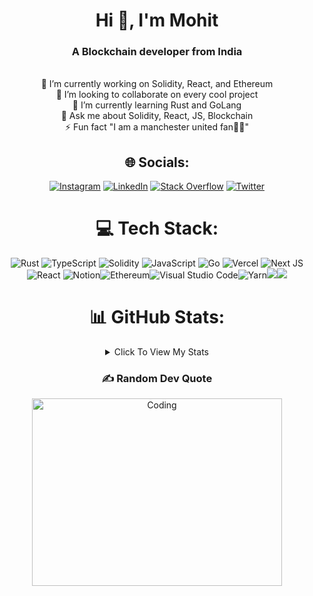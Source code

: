 <div align="center">
<h1 align="center">Hi 👋, I'm Mohit</h1>
<h3 align="center">A Blockchain developer from India</h3>

<br> 🔭 I’m currently working on Solidity, React, and Ethereum
<br> 👯 I’m looking to collaborate on every cool project
<br> 🌱 I’m currently learning Rust and GoLang
<br> 💬 Ask me about Solidity, React, JS, Blockchain
<br> ⚡ Fun fact "I am a manchester united fan🫶🏻"

</div>

<div align="center">
  
## 🌐 Socials:  
[![Instagram](https://img.shields.io/badge/Instagram-%23E4405F.svg?logo=Instagram&logoColor=white)](https://instagram.com/mohitchandel.me) [![LinkedIn](https://img.shields.io/badge/LinkedIn-%230077B5.svg?logo=linkedin&logoColor=white)](https://linkedin.com/in/mohit-chandel-b0077816a) [![Stack Overflow](https://img.shields.io/badge/-Stackoverflow-FE7A16?logo=stack-overflow&logoColor=white)](https://stackoverflow.com/users/12174711) [![Twitter](https://img.shields.io/badge/Twitter-%231DA1F2.svg?logo=Twitter&logoColor=white)](https://twitter.com/mohitchandel55) 

# 💻 Tech Stack:
![Rust](https://img.shields.io/badge/rust-%23000000.svg?style=for-the-badge&logo=rust&logoColor=white) ![TypeScript](https://img.shields.io/badge/typescript-%23007ACC.svg?style=for-the-badge&logo=typescript&logoColor=white) ![Solidity](https://img.shields.io/badge/Solidity-%23363636.svg?style=for-the-badge&logo=solidity&logoColor=white) ![JavaScript](https://img.shields.io/badge/JavaScript-F7DF1E.svg?style=for-the-badge&logo=JavaScript&logoColor=black) ![Go](https://img.shields.io/badge/go-%2300ADD8.svg?style=for-the-badge&logo=go&logoColor=white) ![Vercel](https://img.shields.io/badge/vercel-%23000000.svg?style=for-the-badge&logo=vercel&logoColor=white) ![Next JS](https://img.shields.io/badge/Next-black?style=for-the-badge&logo=next.js&logoColor=white) ![React](https://img.shields.io/badge/react-%2320232a.svg?style=for-the-badge&logo=react&logoColor=%2361DAFB) ![Notion](https://img.shields.io/badge/Notion-%23000000.svg?style=for-the-badge&logo=notion&logoColor=white)![Ethereum](https://img.shields.io/badge/Ethereum-3C3C3D?style=for-the-badge&logo=Ethereum&logoColor=white)![Visual Studio Code](https://img.shields.io/badge/Visual%20Studio%20Code-0078d7.svg?style=for-the-badge&logo=visual-studio-code&logoColor=white)![Yarn](https://img.shields.io/badge/yarn-%232C8EBB.svg?style=for-the-badge&logo=yarn&logoColor=white)![](https://img.shields.io/badge/OpenZeppelin-4E5EE4?logo=OpenZeppelin&logoColor=fff&style=for-the-badge)![](https://img.shields.io/badge/npm-CB3837.svg?style=for-the-badge&logo=npm&logoColor=white)
  
  
# 📊 GitHub Stats:

<details>
    <summary>Click To View My Stats</summary>


<div>
<a href="https://github.com/<a href="https://github.com/mohitchandel/github-readme-stats"><img alt="Karan's Github Stats" src="http://github-profile-summary-cards.vercel.app/api/cards/profile-details?username=karangorania&theme=tokyonight" height="192px"/></a>
<a href="https://github.com/mohitchandel/github-readme-stats"><img alt="Karan's Github Stats" src="http://github-profile-summary-cards.vercel.app/api/cards/stats?username=mohitchandel&theme=tokyonight" height="192px"/></a>

<a href="https://github.com/mohitchandel/github-readme-stats"><img alt="Karan's Github Stats" src="https://github-readme-streak-stats.herokuapp.com/?user=mohitchandel&theme=tokyonight&hide_border=false" height="192px"/></a>
<a href="https://github.com/mohitchandel/github-readme-stats"><img alt="Karan's Github Stats" src="http://github-profile-summary-cards.vercel.app/api/cards/productive-time?username=mohitchandel&theme=tokyonight&utcOffset=8" height="192px"/></a>/github-readme-stats"><img alt="Karan's Github Stats" src="http://github-profile-summary-cards.vercel.app/api/cards/profile-details?username=mohitchandel&theme=tokyonight" height="192px"/></a>
<a href="https://github.com/mohitchandel/github-readme-stats"><img alt="Karan's Github Stats" src="http://github-profile-summary-cards.vercel.app/api/cards/stats?username=mohitchandel&theme=tokyonight" height="192px"/></a>

<a href="https://github.com/mohitchandel/github-readme-stats"><img alt="Karan's Github Stats" src="https://github-readme-streak-stats.herokuapp.com/?user=mohitchandel&theme=tokyonight&hide_border=false" height="192px"/></a>
<a href="https://github.com/mohitchandel/github-readme-stats"><img alt="Karan's Github Stats" src="http://github-profile-summary-cards.vercel.app/api/cards/productive-time?username=mohitchandel&theme=tokyonight&utcOffset=8" height="192px"/></a> 

<div>

</details>

### ✍️ Random Dev Quote

<div>


<img align="center" alt="Coding" width="400" height="300" src="https://quotes-github-readme.vercel.app/api?type=vetical&theme=radical" >

  
<div>
